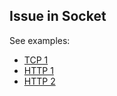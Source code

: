 ## Issue in Socket

See examples:
- <a href="https://github.com/didkovsky/onend/tree/main/tcp">TCP 1</a>
- <a href="https://github.com/didkovsky/onend/tree/main/http">HTTP 1</a>
- <a href="https://github.com/didkovsky/onend/tree/main/http-2">HTTP 2</a>
